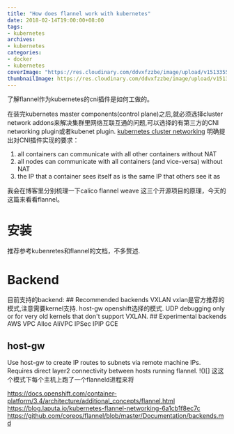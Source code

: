 ```yaml
---
title: "How does flannel work with kubernetes"
date: 2018-02-14T19:00:00+08:00
tags:
- kubernetes
archives:
- kubernetes
categories:
- docker
- kubernetes
coverImage: "https://res.cloudinary.com/ddvxfzzbe/image/upload/v1513355392/ChMkJ1f8ljWIBAmcAA-gWT6p-0oAAWzegGSHVwAD6Bx012_telyks.jpg"
thumbnailImage: https://res.cloudinary.com/ddvxfzzbe/image/upload/v1513355321/Real_gaggav.png
---
```

了解flannel作为kubernetes的cni插件是如何工做的。
<!--more-->
在装完kubernetes master components(control plane)之后,就必须选择cluster network addons来解决集群里网络互联互通的问题,可以选择的有第三方的CNI networking plugin或者kubenet plugin. [kubernetes cluster networking](https://kubernetes.io/docs/concepts/cluster-administration/networking/) 明确提出对CNI插件实现的要求：
1. all containers can communicate with all other containers without NAT
2. all nodes can communicate with all containers (and vice-versa) without NAT
3. the IP that a container sees itself as is the same IP that others see it as

我会在博客里分别梳理一下calico flannel weave 这三个开源项目的原理，今天的这篇来看看flannel。
# 安装
推荐参考kubenretes和flannel的文档，不多赘述.

# Backend
目前支持的backend:
    ## Recommended backends
    VXLAN      vxlan是官方推荐的模式,注意需要kernel支持.
    host-gw    openshift选择的模式.
    UDP        debugging only or for very old kernels that don't support VXLAN.
    ## Experimental backends
    AWS VPC
    Alloc
    AliVPC
    IPSec
    IPIP
    GCE


## host-gw

Use host-gw to create IP routes to subnets via remote machine IPs. Requires direct layer2 connectivity between hosts running flannel.
!()[]
这这个模式下每个主机上跑了一个flanneld进程来将

https://docs.openshift.com/container-platform/3.4/architecture/additional_concepts/flannel.html
https://blog.laputa.io/kubernetes-flannel-networking-6a1cb1f8ec7c
https://github.com/coreos/flannel/blob/master/Documentation/backends.md